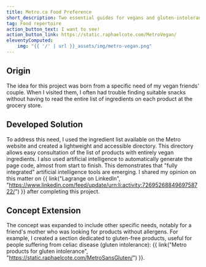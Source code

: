```yaml
---
title: Metro.ca Food Preference
short_description: Two essential guides for vegans and gluten-intolerant people in Quebec!
tag: Food repertoire
action_button_text: I want to see!
action_button_link: https://static.raphaelcote.com/MetroVegan/
eleventyComputed:
    img: "{{ '/' | url }}_assets/img/metro-vegan.png"
---
```


## Origin
The idea for this project was born from a specific need of my vegan friends' couple. When I visited them, I often had trouble finding suitable snacks without having to read the entire list of ingredients on each product at the grocery store.

## Developed Solution
To address this need, I used the ingredient list available on the Metro website and created a lightweight and accessible directory. This directory allows easy consultation of the list of products with entirely vegan ingredients. I also used artificial intelligence to automatically generate the page code, almost from start to finish. This demonstrates that "fully integrated" artificial intelligence tools are emerging. I shared my opinion on this matter on {{ link("Lagrange on LinkedIn", "https://www.linkedin.com/feed/update/urn:li:activity:7269526884969758722/") }} after completing this project.

## Concept Extension
The concept was expanded to include other specific needs, notably for a friend's mother who was looking for products without allergens. For example, I created a section dedicated to gluten-free products, useful for people suffering from celiac disease (gluten intolerance): {{ link("Metro products for gluten intolerance", "https://static.raphaelcote.com/MetroSansGluten/") }}.
